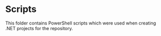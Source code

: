 # Scripts

This folder contains PowerShell scripts which were used when creating .NET projects for the repository.
